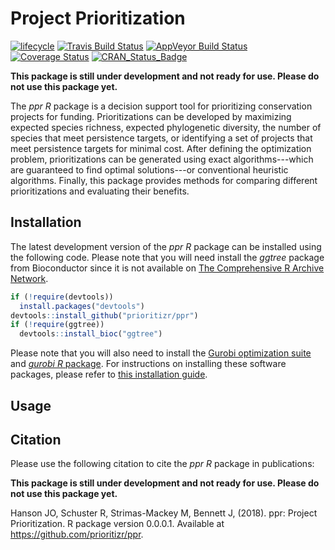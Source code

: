 
<!--- README.md is generated from README.Rmd. Please edit that file -->
Project Prioritization
======================

[![lifecycle](https://img.shields.io/badge/Lifecycle-experimental-orange.svg)](https://www.tidyverse.org/lifecycle/#experimental) [![Travis Build Status](https://img.shields.io/travis/prioritizr/ppr/master.svg?label=Linux%20%26%20Mac%20OSX)](https://travis-ci.org/prioritizr/ppr) [![AppVeyor Build Status](https://img.shields.io/appveyor/ci/jeffreyhanson/ppr/master.svg?label=Windows)](https://ci.appveyor.com/project/jeffreyhanson/ppr) [![Coverage Status](https://codecov.io/github/prioritizr/ppr/coverage.svg?branch=master)](https://codecov.io/github/prioritizr/ppr?branch=master) [![CRAN\_Status\_Badge](http://www.r-pkg.org/badges/version/ppr)](https://CRAN.R-project.org/package=ppr)

**This package is still under development and not ready for use. Please do not use this package yet.**

The *ppr R* package is a decision support tool for prioritizing conservation projects for funding. Prioritizations can be developed by maximizing expected species richness, expected phylogenetic diversity, the number of species that meet persistence targets, or identifying a set of projects that meet persistence targets for minimal cost. After defining the optimization problem, prioritizations can be generated using exact algorithms---which are guaranteed to find optimal solutions---or conventional heuristic algorithms. Finally, this package provides methods for comparing different prioritizations and evaluating their benefits.

Installation
------------

The latest development version of the *ppr R* package can be installed using the following code. Please note that you will need install the *ggtree* package from Bioconductor since it is not available on [The Comprehensive R Archive Network](https://cran.r-project.org/).

``` r
if (!require(devtools))
  install.packages("devtools")
devtools::install_github("prioritizr/ppr")
if (!require(ggtree))
  devtools::install_bioc("ggtree")
```

Please note that you will also need to install the [Gurobi optimization suite](http://www.gurobi.com/) and [*gurobi R* package](https://www.gurobi.com/documentation/8.1/refman/r_api_overview.html). For instructions on installing these software packages, please refer to [this installation guide](https://cran.r-project.org/web/packages/prioritizr/vignettes/gurobi_installation.html).

Usage
-----

Citation
--------

Please use the following citation to cite the *ppr R* package in publications:

**This package is still under development and not ready for use. Please do not use this package yet.**

Hanson JO, Schuster R, Strimas-Mackey M, Bennett J, (2018). ppr: Project Prioritization. R package version 0.0.0.1. Available at <https://github.com/prioritizr/ppr>.
